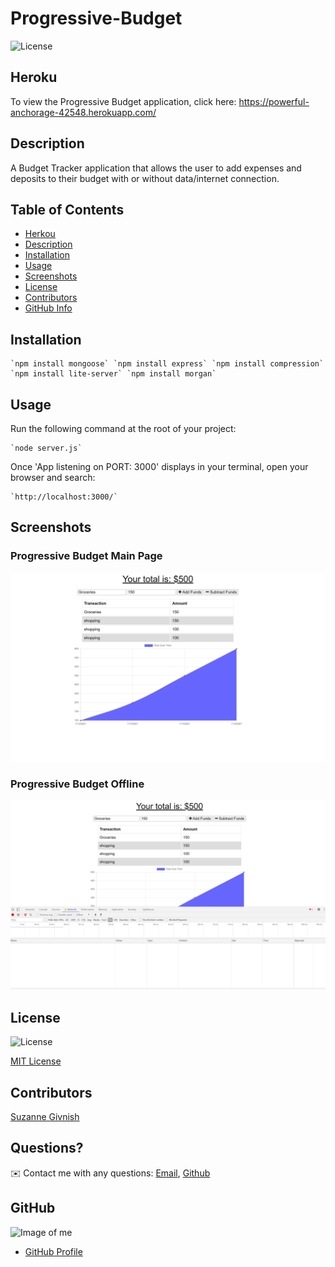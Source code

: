 # Progressive-Budget

![License](https://img.shields.io/badge/License-mit-blue.svg "License Badge")

## Heroku 
To view the Progressive Budget application, click here:
https://powerful-anchorage-42548.herokuapp.com/

## Description

A Budget Tracker application that allows the user to add expenses and deposits to their budget with or without data/internet connection.

## Table of Contents
- [Herkou](#Heroku)
- [Description](#Description)
- [Installation](#Installation)
- [Usage](#Usage)
- [Screenshots](#Screenshots)
- [License](#License)
- [Contributors](#Contributors)
- [GitHub Info](#GitHub) 

## Installation
    `npm install mongoose` `npm install express` `npm install compression` `npm install lite-server` `npm install morgan`

## Usage
Run the following command at the root of your project:

    `node server.js`

Once 'App listening on PORT: 3000' displays in your terminal, open your browser and search:

    `http://localhost:3000/`

## Screenshots

### Progressive Budget Main Page

![Progressive-Budget-Main](https://github.com/suzygiv/Progressive-Budget/blob/main/public/assets/Progressive-Budget.PNG)

### Progressive Budget Offline

![Progressive-Budget-Offline](https://github.com/suzygiv/Progressive-Budget/blob/main/public/assets/Progressive-Budget-Offline.PNG)


## License
![License](https://img.shields.io/badge/License-mit-blue.svg "License Badge")

[MIT License](http://opensource.org/licenses/mit-license.php)

## Contributors
[Suzanne Givnish](https://github.com/suzygiv)

## Questions?
✉️ Contact me with any questions: [Email](suzannegivnish@gmail.com), [Github](https://github.com/suzygiv)

## GitHub
![Image of me](https://avatars0.githubusercontent.com/u/69487481?v=4)
- [GitHub Profile](https://github.com/suzygiv)
